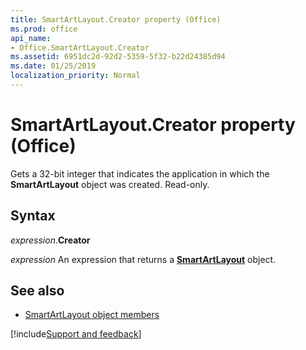 ```yaml
---
title: SmartArtLayout.Creator property (Office)
ms.prod: office
api_name:
- Office.SmartArtLayout.Creator
ms.assetid: 6951dc2d-92d2-5359-5f32-b22d24385d94
ms.date: 01/25/2019
localization_priority: Normal
---
```



# SmartArtLayout.Creator property (Office)

Gets a 32-bit integer that indicates the application in which the **SmartArtLayout** object was created. Read-only.


## Syntax

_expression_.**Creator**

_expression_ An expression that returns a **[SmartArtLayout](Office.SmartArtLayout.md)** object.


## See also

- [SmartArtLayout object members](overview/Library-Reference/smartartlayout-members-office.md)



[!include[Support and feedback](~/includes/feedback-boilerplate.md)]